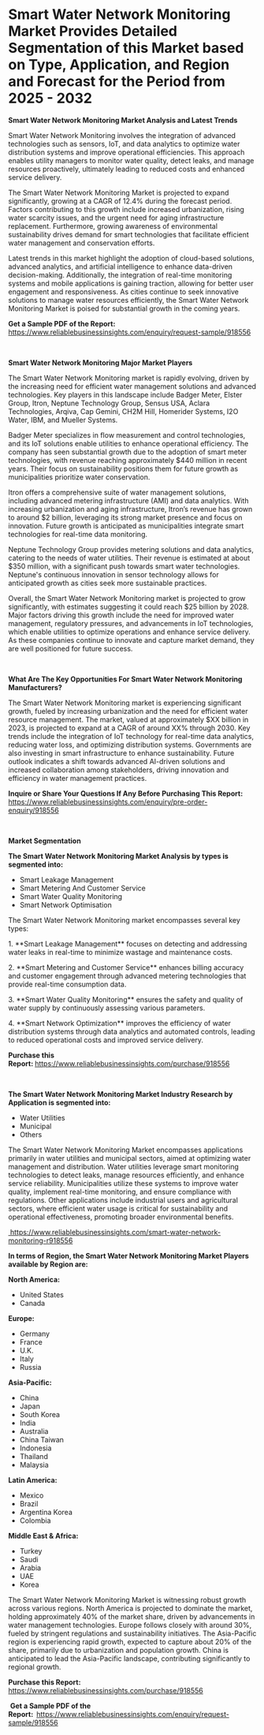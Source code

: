 <p><h1>Smart Water Network Monitoring Market Provides Detailed Segmentation of this Market based on Type, Application, and Region and Forecast for the Period from 2025 - 2032</h1></p><p><strong>Smart Water Network Monitoring Market Analysis and Latest Trends</strong></p>
<p><p>Smart Water Network Monitoring involves the integration of advanced technologies such as sensors, IoT, and data analytics to optimize water distribution systems and improve operational efficiencies. This approach enables utility managers to monitor water quality, detect leaks, and manage resources proactively, ultimately leading to reduced costs and enhanced service delivery.</p><p>The Smart Water Network Monitoring Market is projected to expand significantly, growing at a CAGR of 12.4% during the forecast period. Factors contributing to this growth include increased urbanization, rising water scarcity issues, and the urgent need for aging infrastructure replacement. Furthermore, growing awareness of environmental sustainability drives demand for smart technologies that facilitate efficient water management and conservation efforts.</p><p>Latest trends in this market highlight the adoption of cloud-based solutions, advanced analytics, and artificial intelligence to enhance data-driven decision-making. Additionally, the integration of real-time monitoring systems and mobile applications is gaining traction, allowing for better user engagement and responsiveness. As cities continue to seek innovative solutions to manage water resources efficiently, the Smart Water Network Monitoring Market is poised for substantial growth in the coming years.</p></p>
<p><strong>Get a Sample PDF of the Report:&nbsp;</strong> <a href="https://www.reliablebusinessinsights.com/enquiry/request-sample/918556?utm_campaign=1117&utm_medium=2&utm_source=Github&utm_content=ia&utm_term=18042025&utm_id=smart-water-network-monitoring">https://www.reliablebusinessinsights.com/enquiry/request-sample/918556</a></p>
<p>&nbsp;</p>
<p><strong>Smart Water Network Monitoring Major Market Players</strong></p>
<p><p>The Smart Water Network Monitoring market is rapidly evolving, driven by the increasing need for efficient water management solutions and advanced technologies. Key players in this landscape include Badger Meter, Elster Group, Itron, Neptune Technology Group, Sensus USA, Aclara Technologies, Arqiva, Cap Gemini, CH2M Hill, Homerider Systems, I2O Water, IBM, and Mueller Systems.</p><p>Badger Meter specializes in flow measurement and control technologies, and its IoT solutions enable utilities to enhance operational efficiency. The company has seen substantial growth due to the adoption of smart meter technologies, with revenue reaching approximately $440 million in recent years. Their focus on sustainability positions them for future growth as municipalities prioritize water conservation.</p><p>Itron offers a comprehensive suite of water management solutions, including advanced metering infrastructure (AMI) and data analytics. With increasing urbanization and aging infrastructure, Itron’s revenue has grown to around $2 billion, leveraging its strong market presence and focus on innovation. Future growth is anticipated as municipalities integrate smart technologies for real-time data monitoring.</p><p>Neptune Technology Group provides metering solutions and data analytics, catering to the needs of water utilities. Their revenue is estimated at about $350 million, with a significant push towards smart water technologies. Neptune's continuous innovation in sensor technology allows for anticipated growth as cities seek more sustainable practices.</p><p>Overall, the Smart Water Network Monitoring market is projected to grow significantly, with estimates suggesting it could reach $25 billion by 2028. Major factors driving this growth include the need for improved water management, regulatory pressures, and advancements in IoT technologies, which enable utilities to optimize operations and enhance service delivery. As these companies continue to innovate and capture market demand, they are well positioned for future success.</p></p>
<p>&nbsp;</p>
<p><strong>What Are The Key Opportunities For Smart Water Network Monitoring Manufacturers?</strong></p>
<p><p>The Smart Water Network Monitoring market is experiencing significant growth, fueled by increasing urbanization and the need for efficient water resource management. The market, valued at approximately $XX billion in 2023, is projected to expand at a CAGR of around XX% through 2030. Key trends include the integration of IoT technology for real-time data analytics, reducing water loss, and optimizing distribution systems. Governments are also investing in smart infrastructure to enhance sustainability. Future outlook indicates a shift towards advanced AI-driven solutions and increased collaboration among stakeholders, driving innovation and efficiency in water management practices.</p></p>
<p><strong>Inquire or Share Your Questions If Any Before Purchasing This Report:</strong> <a href="https://www.reliablebusinessinsights.com/enquiry/pre-order-enquiry/918556?utm_campaign=1117&utm_medium=2&utm_source=Github&utm_content=ia&utm_term=18042025&utm_id=smart-water-network-monitoring">https://www.reliablebusinessinsights.com/enquiry/pre-order-enquiry/918556</a></p>
<p>&nbsp;</p>
<p><strong>Market Segmentation</strong></p>
<p><strong>The Smart Water Network Monitoring Market Analysis by types is segmented into:</strong></p>
<p><ul><li>Smart Leakage Management</li><li>Smart Metering And Customer Service</li><li>Smart Water Quality Monitoring</li><li>Smart Network Optimisation</li></ul></p>
<p><p>The Smart Water Network Monitoring market encompasses several key types: </p><p>1. **Smart Leakage Management** focuses on detecting and addressing water leaks in real-time to minimize wastage and maintenance costs. </p><p>2. **Smart Metering and Customer Service** enhances billing accuracy and customer engagement through advanced metering technologies that provide real-time consumption data. </p><p>3. **Smart Water Quality Monitoring** ensures the safety and quality of water supply by continuously assessing various parameters. </p><p>4. **Smart Network Optimization** improves the efficiency of water distribution systems through data analytics and automated controls, leading to reduced operational costs and improved service delivery.</p></p>
<p><strong>Purchase this Report:&nbsp;</strong><a href="https://www.reliablebusinessinsights.com/purchase/918556?utm_campaign=1117&utm_medium=2&utm_source=Github&utm_content=ia&utm_term=18042025&utm_id=smart-water-network-monitoring">https://www.reliablebusinessinsights.com/purchase/918556</a></p>
<p>&nbsp;</p>
<p><strong>The Smart Water Network Monitoring Market Industry Research by Application is segmented into:</strong></p>
<p><ul><li>Water Utilities</li><li>Municipal</li><li>Others</li></ul></p>
<p><p>The Smart Water Network Monitoring Market encompasses applications primarily in water utilities and municipal sectors, aimed at optimizing water management and distribution. Water utilities leverage smart monitoring technologies to detect leaks, manage resources efficiently, and enhance service reliability. Municipalities utilize these systems to improve water quality, implement real-time monitoring, and ensure compliance with regulations. Other applications include industrial users and agricultural sectors, where efficient water usage is critical for sustainability and operational effectiveness, promoting broader environmental benefits.</p></p>
<p><a href="https://www.reliablebusinessinsights.com/smart-water-network-monitoring-r918556?utm_campaign=1117&utm_medium=2&utm_source=Github&utm_content=ia&utm_term=18042025&utm_id=smart-water-network-monitoring">&nbsp;https://www.reliablebusinessinsights.com/smart-water-network-monitoring-r918556</a></p>
<p><strong>In terms of Region, the Smart Water Network Monitoring Market Players available by Region are:</strong></p>
<p>
    <p> <strong> North America: </strong>
        <ul>
            <li>United States</li>
            <li>Canada</li>
        </ul>
        </p> 
    <p> <strong> Europe: </strong>
        <ul>
            <li>Germany</li>
            <li>France</li>
            <li>U.K.</li>
            <li>Italy</li>
            <li>Russia</li>
        </ul>
        </p> 
    <p> <strong> Asia-Pacific: </strong>
        <ul>
            <li>China</li>
            <li>Japan</li>
            <li>South Korea</li>
            <li>India</li>
            <li>Australia</li>
            <li>China Taiwan</li>
            <li>Indonesia</li>
            <li>Thailand</li>
            <li>Malaysia</li>
        </ul>
        </p> 
    <p> <strong> Latin America: </strong>
        <ul>
            <li>Mexico</li>
            <li>Brazil</li>
            <li>Argentina Korea</li>
            <li>Colombia</li>
        </ul>
        </p> 
    <p> <strong> Middle East & Africa: </strong>
        <ul>
            <li>Turkey</li>
            <li>Saudi</li>
            <li>Arabia</li>
            <li>UAE</li>
            <li>Korea</li>
        </ul>
    </p>
    </p>
<p><p>The Smart Water Network Monitoring Market is witnessing robust growth across various regions. North America is projected to dominate the market, holding approximately 40% of the market share, driven by advancements in water management technologies. Europe follows closely with around 30%, fueled by stringent regulations and sustainability initiatives. The Asia-Pacific region is experiencing rapid growth, expected to capture about 20% of the share, primarily due to urbanization and population growth. China is anticipated to lead the Asia-Pacific landscape, contributing significantly to regional growth.</p></p>
<p><strong>Purchase this Report: </strong><a href="https://www.reliablebusinessinsights.com/purchase/918556?utm_campaign=1117&utm_medium=2&utm_source=Github&utm_content=ia&utm_term=18042025&utm_id=smart-water-network-monitoring">https://www.reliablebusinessinsights.com/purchase/918556</a></p>
<p>&nbsp;<strong>Get a Sample PDF of the Report:&nbsp;&nbsp;</strong><a href="https://www.reliablebusinessinsights.com/enquiry/request-sample/918556?utm_campaign=1117&utm_medium=2&utm_source=Github&utm_content=ia&utm_term=18042025&utm_id=smart-water-network-monitoring">https://www.reliablebusinessinsights.com/enquiry/request-sample/918556</a></p>
<p><strong></strong></p>
<p><p></p><p></p><p></p></p>